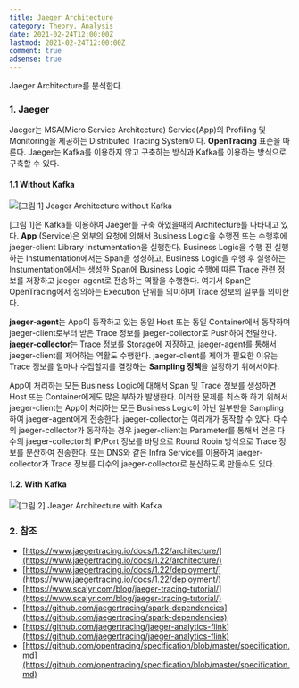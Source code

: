 ```yaml
---
title: Jaeger Architecture
category: Theory, Analysis
date: 2021-02-24T12:00:00Z
lastmod: 2021-02-24T12:00:00Z
comment: true
adsense: true
---
```


Jaeger Architecture를 분석한다.

### 1. Jaeger

Jaeger는 MSA(Micro Service Architecture) Service(App)의 Profiling 및 Monitoring을 제공하는 Distributed Tracing System이다. **OpenTracing** 표준을 따른다. Jaeger는 Kafka를 이용하지 않고 구축하는 방식과 Kafka를 이용하는 방식으로 구축할 수 있다.

#### 1.1 Without Kafka

![[그림 1] Jeager Architecture without Kafka]({{site.baseurl}}/images/theory_analysis/Jeager_Architecture/Jeager_Architecture_without_Kafka.PNG)

[그림 1]은 Kafka를 이용하여 Jaeger를 구축 하였을때의 Architecture를 나타내고 있다. **App** (Service)은 외부의 요청에 의해서 Business Logic을 수행전 또는 수행후에 jaeger-client Library Instumentation을 실행한다. Business Logic을 수행 전 실행하는 Instumentation에서는 Span을 생성하고, Business Logic을 수행 후 실행하는 Instumentation에서는 생성한 Span에 Business Logic 수행에 따른 Trace 관련 정보를 저장하고 jaeger-agent로 전송하는 역활을 수행한다. 여기서 Span은 OpenTracing에서 정의하는 Execution 단위를 의미하며 Trace 정보의 일부를 의미한다.

**jaeger-agent**는 App이 동작하고 있는 동일 Host 또는 동일 Container에서 동작하며 jaeger-client로부터 받은 Trace 정보를 jaeger-collector로 Push하여 전달한다. **jaeger-collector**는 Trace 정보를 Storage에 저장하고, jaeger-agent를 통해서 jaeger-client를 제어하는 역활도 수행한다. jaeger-client를 제어가 필요한 이유는 Trace 정보를 얼마나 수집할지를 결정하는 **Sampling 정책**을 설정하기 위해서이다.

App이 처리하는 모든 Business Logic에 대해서 Span 및 Trace 정보를 생성하면 Host 또는 Container에게도 많은 부하가 발생한다. 이러한 문제를 최소화 하기 위해서 jaeger-client는 App이 처리하는 모든 Business Logic이 아닌 일부만을 Sampling하여 jaeger-agent에게 전송한다. jaeger-collector는 여러개가 동작할 수 있다. 다수의 jaeger-collector가 동작하는 경우 jaeger-client는 Parameter를 통해서 얻은 다수의 jaeger-collector의 IP/Port 정보를 바탕으로 Round Robin 방식으로 Trace 정보를 분산하여 전송한다. 또는 DNS와 같은 Infra Service를 이용하여 jaeger-collector가 Trace 정보를 다수의 jaeger-collector로 분산하도록 만들수도 있다.

#### 1.2. With Kafka

![[그림 2] Jeager Architecture with Kafka]({{site.baseurl}}/images/theory_analysis/Jeager_Architecture/Jeager_Architecture_with_Kafka.PNG)

### 2. 참조

* [https://www.jaegertracing.io/docs/1.22/architecture/](https://www.jaegertracing.io/docs/1.22/architecture/)
* [https://www.jaegertracing.io/docs/1.22/deployment/](https://www.jaegertracing.io/docs/1.22/deployment/)
* [https://www.scalyr.com/blog/jaeger-tracing-tutorial/](https://www.scalyr.com/blog/jaeger-tracing-tutorial/)
* [https://github.com/jaegertracing/spark-dependencies](https://github.com/jaegertracing/spark-dependencies)
* [https://github.com/jaegertracing/jaeger-analytics-flink](https://github.com/jaegertracing/jaeger-analytics-flink)
* [https://github.com/opentracing/specification/blob/master/specification.md](https://github.com/opentracing/specification/blob/master/specification.md)